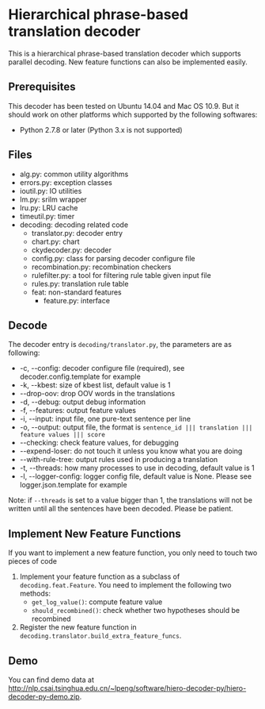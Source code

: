 # Hierarchical phrase-based translation decoder

This is a hierarchical phrase-based translation decoder which supports parallel decoding. New feature functions can also be implemented easily.

## Prerequisites

This decoder has been tested on Ubuntu 14.04 and Mac OS 10.9. But it should work on other platforms which supported by the following softwares:

* Python 2.7.8 or later (Python 3.x is not supported)

## Files

* alg.py: common utility algorithms
* errors.py: exception classes
* ioutil.py: IO utilities
* lm.py: srilm wrapper 
* lru.py: LRU cache
* timeutil.py: timer
* decoding: decoding related code
	* translator.py: decoder entry
	* chart.py: chart
	* ckydecoder.py: decoder
	* config.py: class for parsing decoder configure file
	* recombination.py: recombination checkers
	* rulefilter.py: a tool for filtering rule table given input file
	* rules.py: translation rule table
	* feat: non-standard features
		* feature.py: interface
		
## Decode

The decoder entry is `decoding/translator.py`, the parameters are as following:

* -c, --config: decoder configure file (required), see decoder.config.template for example
* -k, --kbest: size of kbest list, default value is 1
* --drop-oov: drop OOV words in the translations
* -d, --debug: output debug information
* -f, --features: output feature values
* -i, --input: input file, one pure-text sentence per line
* -o, --output: output file, the format is `sentence_id ||| translation ||| feature values ||| score`
* --checking: check feature values, for debugging
* --expend-loser: do not touch it unless you know what you are doing
* --with-rule-tree: output rules used in producing a translation
* -t, --threads: how many processes to use in decoding, default value is 1
* -l, --logger-config: logger config file, default value is None. Please see logger.json.template for example

Note: if `--threads` is set to a value bigger than 1, the translations will not be written until all the sentences have been decoded. Please be patient.

## Implement New Feature Functions

If you want to implement a new feature function, you only need to touch two pieces of code

1. Implement your feature function as a subclass of `decoding.feat.Feature`. You need to implement the following two methods:
	* `get_log_value()`: compute feature value
	* `should_recombined()`: check whether two hypotheses should be recombined
2. Register the new feature function in `decoding.translator.build_extra_feature_funcs`.

## Demo

You can find demo data at <http://nlp.csai.tsinghua.edu.cn/~lpeng/software/hiero-decoder-py/hiero-decoder-py-demo.zip>.


